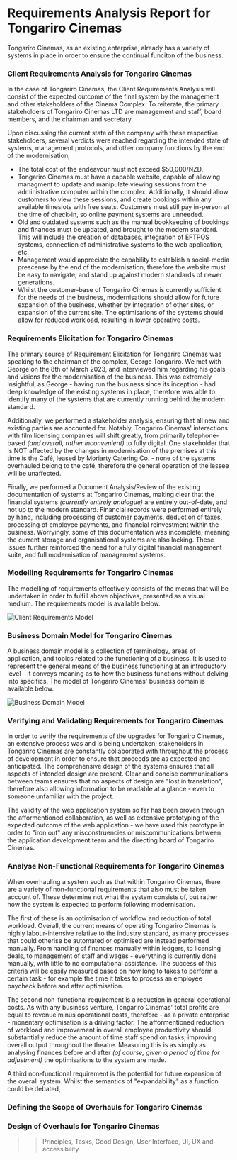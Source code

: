 # Requirements Analysis Report for Tongariro Cinemas

Tongariro Cinemas, as an existing enterprise, already has a variety of systems in place in order to ensure the continual funciton of the business.

### Client Requirements Analysis for Tongariro Cinemas

In the case of Tongariro Cinemas, the Client Requirements Analysis will consist of the expected outcome of the final system by the management and other stakeholders of the Cinema Complex. To reiterate, the primary stakeholders of Tongariro Cinemas LTD are management and staff, board members, and the chairman and secretary.

Upon discussing the current state of the company with these respective stakeholders, several verdicts were reached regarding the intended state of systems, management protocols, and other company functions by the end of the modernisation;

- The total cost of the endeavour must not exceed $50,000/NZD.
- Tongariro Cinemas must have a capable website, capable of allowing managment to update and manipulate viewing sessions from the administrative computer within the complex. Additionally, it should allow customers to view these sessions, and create bookings within any available timeslots with free seats. Customers must still pay in-person at the time of check-in, so online payment systems are unneeded.
- Old and outdated systems such as the manual bookkeeping of bookings and finances must be updated, and brought to the modern standard. This will include the creation of databases, integration of EFTPOS systems, connection of administrative systems to the web application, etc.
- Management would appreciate the capability to establish a social-media prescense by the end of the modernisation, therefore the website must be easy to navigate, and stand up against modern standards of newer generations.
- Whilst the customer-base of Tongariro Cinemas is currently sufficient for the needs of the business, modernisations should allow for future expansion of the business, whether by integration of other sites, or expansion of the current site. The optimisations of the systems should allow for reduced workload, resulting in lower operative costs.

### Requirements Elicitation for Tongariro Cinemas

The primary source of Requirement Elicitation for Tongariro Cinemas was speaking to the chairman of the complex, George Tongariro. We met with George on the 8th of March 2023, and interviewed him regarding his goals and visions for the modernisation of the business. This was extremely insightful, as George - having run the business since its inception - had deep knowledge of the existing systems in place, therefore was able to identify many of the systems that are currently running behind the modern standard.

Additionally, we performed a stakeholder analysis, ensuring that all new and existing parties are accounted for. Notably, Tongariro Cinemas' interactions with film licensing companies will shift greatly, from primarily telephone-based *(and overall, rather inconvenient)* to fully digital. One stakeholder that is NOT affected by the changes in modernisation of the premises at this time is the Café, leased by Moriarty Catering Co. - none of the systems overhauled belong to the café, therefore the general operation of the lessee will be unaffected.

Finally, we performed a Document Analysis/Review of the existing documentation of systems at Tongariro Cinemas, making clear that the financial systems *(currently entirely analogue)* are entirely out-of-date, and not up to the modern standard. Financial records were performed entirely by hand, including processing of customer payments, deduction of taxes, processing of employee payments, and financial reinvestment within the business. Worryingly, some of this documentation was incomplete, meaning the current storage and organisational systems are also lacking. These issues further reinforced the need for a fully digital financial management suite, and full modernisation of management systems.

### Modelling Requirements for Tongariro Cinemas

The modelling of requirements effectively consists of the means that will be undertaken in order to fulfill above objectives, presented as a visual medium. The requirements model is available below.

![Client Requirements Model](https://user-images.githubusercontent.com/110361869/228809616-4b42dfb4-cb7b-4e6d-86ee-dff88b3f8623.jpg)

### Business Domain Model for Tongariro Cinemas

A business domain model is a collection of terminology, areas of application, and topics related to the functioning of a business. It is used to represent the general means of the business functioning at an introductory level - it conveys meaning as to how the business functions without delving into specifics. The model of Tongariro Cinemas' business domain is available below.

![Business Domain Model](https://user-images.githubusercontent.com/110361869/228859436-9c9a70c0-2576-4932-9d70-ba407889f237.jpg)

### Verifying and Validating Requirements for Tongariro Cinemas
In order to verify the requirements of the upgrades for Tongariro Cinemas, an extensive process was and is being undertaken; stakeholders in Tongariro Cinemas are constantly collaborated with throughout the process of development in order to ensure that proceeds are as expected and anticipated. The comprehensive design of the systems ensures that all aspects of intended design are present. Clear and concise communications between teams ensures that no aspects of design are "lost in translation", therefore also allowing information to be readable at a glance - even to someone unfamiliar with the project.

The validity of the web application system so far has been proven through the afformentioned collaboration, as well as extensive prototyping of the expected outcome of the web application - we have used this prototype in order to "iron out" any misconstruencies or miscommunications between the application development team and the directing board of Tongariro Cinemas.

### Analyse Non-Functional Requirements for Tongariro Cinemas
When overhauling a system such as that within Tongariro Cinemas, there are a variety of non-functional requirements that also must be taken account of. These determine not what the system consists of, but rather how the system is expected to perform following modernisation.

The first of these is an optimisation of workflow and reduction of total workload. Overall, the current means of operating Tongariro Cinemas is highly labour-intensive relative to the industry standard, as many processes that could otherise be automated or optimised are instead performed manually. From handling of finances manually within ledgers, to licensing deals, to management of staff and wages - everything is currently done manually, with little to no computational assistance. The success of this criteria will be easily measured based on how long to takes to perform a certain task - for example the time it takes to process an employee paycheck before and after optimisation.

The second non-functional requirement is a reduction in general operational costs. As with any business venture, Tongariro Cinemas' total profits are equal to revenue minus operational costs, therefore - as a private enterprise - monentary optimisation is a driving factor. The afformentioned reduction of workload and improvement in overall employee productivity should substantially reduce the amount of time staff spend on tasks, improving overall output throughout the theatre. Measuring this is as simply as analysing finances before and after *(of course, given a period of time for adjustment)* the optimisations to the system are made.

A third non-functional requirement is the potential for future expansion of the overall system. Whilst the semantics of "expandability" as a function could be debated, 

### Defining the Scope of Overhauls for Tongariro Cinemas

### Design of Overhauls for Tongariro Cinemas

>> Principles, Tasks, Good Design, User Interface, UI, UX and accessibility

